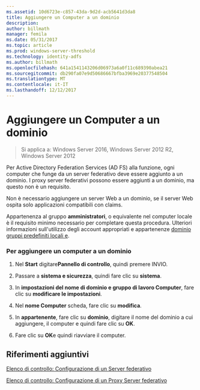 ```yaml
---
ms.assetid: 10d6723e-c857-43da-9d2d-acb5641d3da8
title: Aggiungere un Computer a un dominio
description: 
author: billmath
manager: femila
ms.date: 05/31/2017
ms.topic: article
ms.prod: windows-server-threshold
ms.technology: identity-adfs
ms.author: billmath
ms.openlocfilehash: 641a1541143206d06973a6a0f11c689390abea21
ms.sourcegitcommit: db290fa07e9d50686667bfba3969e20377548504
ms.translationtype: MT
ms.contentlocale: it-IT
ms.lasthandoff: 12/12/2017
---
```

# <a name="join-a-computer-to-a-domain"></a>Aggiungere un Computer a un dominio

>Si applica a: Windows Server 2016, Windows Server 2012 R2, Windows Server 2012

Per Active Directory Federation Services \(AD FS\) alla funzione, ogni computer che funge da un server federativo deve essere aggiunto a un dominio. I proxy server federativi possono essere aggiunti a un dominio, ma questo non è un requisito.  
  
Non è necessario aggiungere un server Web a un dominio, se il server Web ospita solo applicazioni compatibili con claims\.  
  
Appartenenza al gruppo **amministratori**, o equivalente nel computer locale è il requisito minimo necessario per completare questa procedura.  Ulteriori informazioni sull'utilizzo degli account appropriati e appartenenze [dominio gruppi predefiniti locali e](https://go.microsoft.com/fwlink/?LinkId=83477).   
  
### <a name="to-join-a-computer-to-a-domain"></a>Per aggiungere un computer a un dominio  
  
1.  Nel **Start** digitare**Pannello di controllo**, quindi premere INVIO.  
  
2.  Passare a **sistema e sicurezza**, quindi fare clic su **sistema**.  
  
3.  In **impostazioni del nome di dominio e gruppo di lavoro Computer**, fare clic su **modificare le impostazioni**.  
  
4.  Nel **nome Computer** scheda, fare clic su **modifica**.  
  
5.  In **appartenente**, fare clic su **dominio**, digitare il nome del dominio a cui aggiungere, il computer e quindi fare clic su **OK**.  
  
6.  Fare clic su **OK**e quindi riavviare il computer.  
  
## <a name="additional-references"></a>Riferimenti aggiuntivi  
[Elenco di controllo: Configurazione di un Server federativo](Checklist--Setting-Up-a-Federation-Server.md)  
  
[Elenco di controllo: Configurazione di un Proxy Server federativo](Checklist--Setting-Up-a-Federation-Server-Proxy.md)  
  

